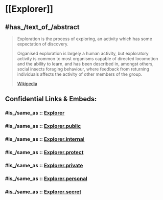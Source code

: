 
# [[Explorer]] 

## #has_/text_of_/abstract 

> Exploration is the process of exploring, 
> an activity which has some expectation of discovery. 
> 
> Organised exploration is largely a human activity, 
> but exploratory activity is common to most organisms capable of directed locomotion 
> and the ability to learn, and has been described in, amongst others, 
> social insects foraging behaviour, where feedback from returning individuals 
> affects the activity of other members of the group.
>
> [Wikipedia](https://en.wikipedia.org/wiki/Exploration)


## Confidential Links & Embeds: 

### #is_/same_as :: [Explorer](/_Standards/bio/People/Explorer.md) 

### #is_/same_as :: [Explorer.public](/_public/bio/People/Explorer.public.md) 

### #is_/same_as :: [Explorer.internal](/_internal/bio/People/Explorer.internal.md) 

### #is_/same_as :: [Explorer.protect](/_protect/bio/People/Explorer.protect.md) 

### #is_/same_as :: [Explorer.private](/_private/bio/People/Explorer.private.md) 

### #is_/same_as :: [Explorer.personal](/_personal/bio/People/Explorer.personal.md) 

### #is_/same_as :: [Explorer.secret](/_secret/bio/People/Explorer.secret.md)

